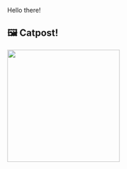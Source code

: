 Hello there!



## 🖼️ Catpost!

<sub>
    <img src="https://cdn2.thecatapi.com/images/dal.jpg" height="256">
</sub>

